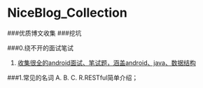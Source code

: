# NiceBlog_Collection
###优质博文收集
###挖坑

###0.绕不开的面试笔试
1. [收集很全的android面试、笔试题，涵盖android、java、数据结构](https://github.com/Mr-YangCheng/ForAndroidInterview)

###1.常见的名词
  A.
  B.
  C.
  R.RESTful简单介绍；

